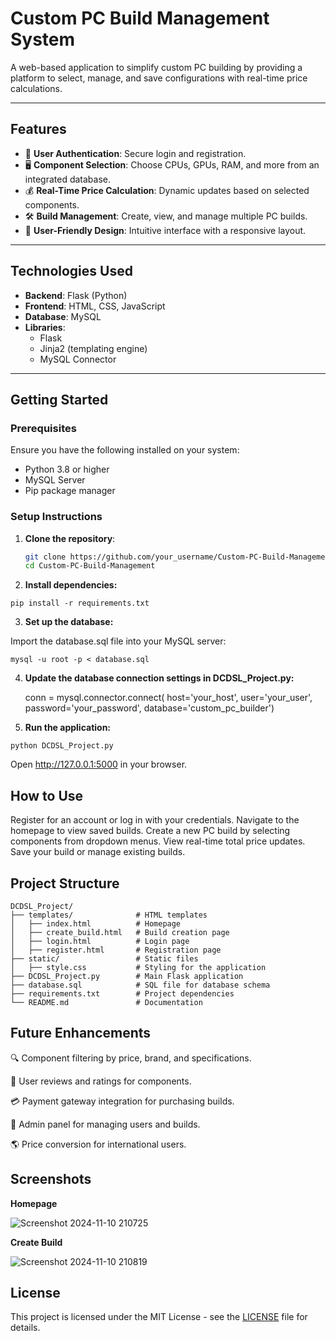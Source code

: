 # **Custom PC Build Management System**

A web-based application to simplify custom PC building by providing a platform to select, manage, and save configurations with real-time price calculations.

---

## **Features**
- 🔐 **User Authentication**: Secure login and registration.
- 🖥️ **Component Selection**: Choose CPUs, GPUs, RAM, and more from an integrated database.
- 💰 **Real-Time Price Calculation**: Dynamic updates based on selected components.
- 🛠️ **Build Management**: Create, view, and manage multiple PC builds.
- 🌟 **User-Friendly Design**: Intuitive interface with a responsive layout.

---

## **Technologies Used**
- **Backend**: Flask (Python)
- **Frontend**: HTML, CSS, JavaScript
- **Database**: MySQL
- **Libraries**:
  - Flask
  - Jinja2 (templating engine)
  - MySQL Connector

---

## **Getting Started**

### **Prerequisites**
Ensure you have the following installed on your system:
- Python 3.8 or higher
- MySQL Server
- Pip package manager

### **Setup Instructions**
1. **Clone the repository**:
   ```bash
   git clone https://github.com/your_username/Custom-PC-Build-Management.git
   cd Custom-PC-Build-Management
   
2. **Install dependencies:**

```pip install -r requirements.txt```

3. **Set up the database:**

Import the database.sql file into your MySQL server:

```mysql -u root -p < database.sql```

4. **Update the database connection settings in DCDSL_Project.py:**
    
    conn = mysql.connector.connect(
    host='your_host',
    user='your_user',
    password='your_password',
    database='custom_pc_builder')
    
5. **Run the application:**

```python DCDSL_Project.py```

Open http://127.0.0.1:5000 in your browser.

## How to Use

Register for an account or log in with your credentials.
Navigate to the homepage to view saved builds.
Create a new PC build by selecting components from dropdown menus.
View real-time total price updates.
Save your build or manage existing builds.

## Project Structure

```
DCDSL_Project/
├── templates/              # HTML templates
│   ├── index.html          # Homepage
│   ├── create_build.html   # Build creation page
│   ├── login.html          # Login page
│   ├── register.html       # Registration page
├── static/                 # Static files
│   ├── style.css           # Styling for the application
├── DCDSL_Project.py        # Main Flask application
├── database.sql            # SQL file for database schema
├── requirements.txt        # Project dependencies
└── README.md               # Documentation
```

## Future Enhancements

🔍 Component filtering by price, brand, and specifications.

🌟 User reviews and ratings for components.

💳 Payment gateway integration for purchasing builds.

🔧 Admin panel for managing users and builds.

🌎 Price conversion for international users.

## Screenshots
**Homepage**

![Screenshot 2024-11-10 210725](https://github.com/user-attachments/assets/8bc1bcd7-3bd5-4ec2-a68f-038a5de68044)

**Create Build**

![Screenshot 2024-11-10 210819](https://github.com/user-attachments/assets/efb4ebd9-ab8c-4765-943b-2ed25bab0776)


## License

This project is licensed under the MIT License - see the [LICENSE](./LICENSE) file for details.

